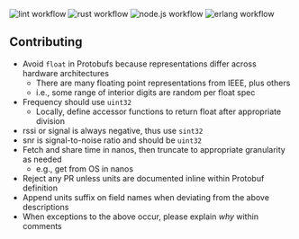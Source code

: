 ![lint workflow](https://github.com/helium/proto/actions/workflows/lint.yml/badge.svg)
![rust workflow](https://github.com/helium/proto/actions/workflows/rust.yml/badge.svg)
![node.js workflow](https://github.com/helium/proto/actions/workflows/node.yml/badge.svg)
![erlang workflow](https://github.com/helium/proto/actions/workflows/erlang.yml/badge.svg)

## Contributing

- Avoid `float` in Protobufs because representations differ across hardware architectures
  + There are many floating point representations from IEEE, plus others
  + i.e., some range of interior digits are random per float spec
- Frequency should use `uint32`
  + Locally, define accessor functions to return float after appropriate division
- rssi or signal is always negative, thus use `sint32`
- snr is signal-to-noise ratio and should be `uint32`
- Fetch and share time in nanos, then truncate to appropriate granularity as needed
  + e.g., get from OS in nanos
- Reject any PR unless units are documented inline within Protobuf definition
- Append units suffix on field names when deviating from the above descriptions
- When exceptions to the above occur, please explain *why* within comments
